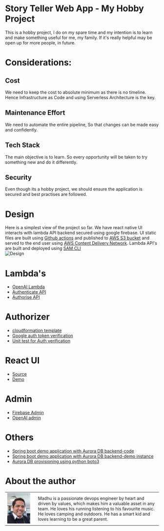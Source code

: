 # Story Teller Web App - My Hobby Project

This is a hobby project, I do on my spare time and my intention is to learn and make something useful for me, my family. If it's really helpful may be open up for more people, in future.

# Considerations:
## Cost
We need to keep the cost to absolute minimum as there is no timeline. Hence Infrastructure as Code and using Serverless Architecture is the key. 
## Maintenance Effort
We need to automate the entire pipeline, So that changes can be made easy and confidently.
## Tech Stack
The main objective is to learn. So every opportunity will be taken to try something new and do it differently. 
## Security
Even though its a hobby project, we should ensure the application is secured and best practises are followed.

# Design
Here is a simplest view of the project so far. We have react native UI interacts with lambda API backend secured using google firebase.
UI static files are built using [Github actions](https://docs.github.com/en/actions) and published to [AWS S3 bucket](https://aws.amazon.com/s3/) and served to the end user using [AWS Content Delivery Network](https://aws.amazon.com/cloudfront/). 
Lambda API's are built and deployed using [SAM CLI](https://docs.aws.amazon.com/serverless-application-model/latest/developerguide/what-is-sam.html)  
![Design](https://github.com/madhusudhanan-mohan/documentation/blob/main/openAI.png?raw=true)

# Lambda's
- [OpenAI Lambda](https://github.com/my-secret-project/lambda/tree/main/src/chatgpt-api)
- [Authenticate API](https://github.com/my-secret-project/lambda/tree/main/src/authenticate)
- [Authorise API](https://github.com/my-secret-project/lambda/tree/main/src/authorise)

# Authorizer
- [cloudformation template](https://github.com/my-secret-project/lambda/blob/main/template.yaml#L52)
- [Google auth token verification](https://github.com/my-secret-project/lambda/blob/main/src/authorise/authValidator.ts#L20)
- [Unit test for Auth verification](https://github.com/my-secret-project/lambda/blob/main/test/hello.spec.js#L31)

# React UI
- [Source](https://github.com/my-secret-project/storytellerweb)
- [Demo](http://madhu-learning-aws-storytellerweb.s3-website-ap-southeast-2.amazonaws.com)

# Admin
- [Firebase Admin](https://console.firebase.google.com/project/story-teller-9c304/overview)
- [OpenAI admin](https://platform.openai.com/account/members)

# Others
- [Spring boot demo application with Aurora DB backend-code](https://github.com/my-secret-project/springboot-demo)
- [Spring boot demo application with Aurora DB backend-demo instance](http://ec2-54-146-77-17.compute-1.amazonaws.com:8080/demo/greeting)
- [Aurora DB provisioning using python boto3](https://github.com/my-secret-project/aurora-mysql)

# About the author

<table>
  <tr><td width="20%">
<img src="Madhu.jpg" alt="Madhu" style="height: 100px; width:75px;"/> 
    </td>
    <td width="80%">Madhu is a passionate devops engineer by heart and driven by values, 
      which makes him a valuable asset in any team. He loves his running listening 
      to his favourite music. He loves camping and outdoors. He has a smart kid 
      and loves learning to be a great parent.
    </td></tr>
</table>

